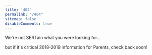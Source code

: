 ```yaml
---
title: '404'
permalink: "/404"
sitemap: false
disableComments: true
---
```


We're not SERTain what you were looking for...

but if it's critical 2018-2019 information for Parents, check back soon!
